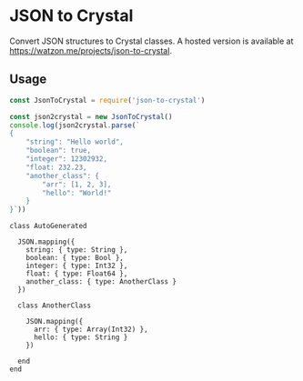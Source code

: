 # JSON to Crystal

Convert JSON structures to Crystal classes.
A hosted version is available at https://watzon.me/projects/json-to-crystal.

## Usage

```javascript
const JsonToCrystal = require('json-to-crystal')

const json2crystal = new JsonToCrystal()
console.log(json2crystal.parse(`
{
    "string": "Hello world",
    "boolean": true,
    "integer": 12302932,
    "float: 232.23,
    "another_class": {
        "arr": [1, 2, 3],
        "hello": "World!"
    }
}`))
```

```
class AutoGenerated

  JSON.mapping({
    string: { type: String },
    boolean: { type: Bool },
    integer: { type: Int32 },
    float: { type: Float64 },
    another_class: { type: AnotherClass }
  })

  class AnotherClass

    JSON.mapping({
      arr: { type: Array(Int32) },
      hello: { type: String }
    })

  end
end
```